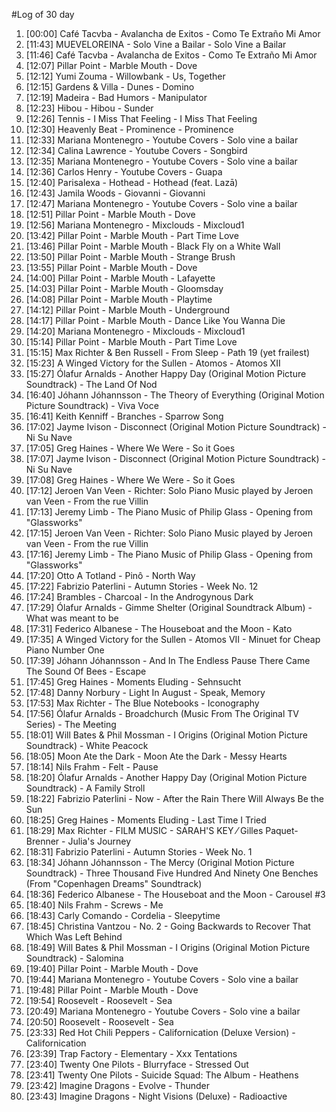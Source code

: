 #Log of 30 day

1. [00:00] Café Tacvba - Avalancha de Exitos - Como Te Extraño Mi Amor
1. [11:43] MUEVELOREINA - Solo Vine a Bailar - Solo Vine a Bailar
1. [11:46] Café Tacvba - Avalancha de Exitos - Como Te Extraño Mi Amor
1. [12:07] Pillar Point - Marble Mouth - Dove
1. [12:12] Yumi Zouma - Willowbank - Us, Together
1. [12:15] Gardens & Villa - Dunes - Domino
1. [12:19] Madeira - Bad Humors - Manipulator
1. [12:23] Hibou - Hibou - Sunder
1. [12:26] Tennis - I Miss That Feeling - I Miss That Feeling
1. [12:30] Heavenly Beat - Prominence - Prominence
1. [12:33] Mariana Montenegro - Youtube Covers - Solo vine a bailar
1. [12:34] Calina Lawrence - Youtube Covers - Songbird
1. [12:35] Mariana Montenegro - Youtube Covers - Solo vine a bailar
1. [12:36] Carlos Henry - Youtube Covers - Guapa
1. [12:40] Parisalexa - Hothead - Hothead (feat. Lazā)
1. [12:43] Jamila Woods - Giovanni - Giovanni
1. [12:47] Mariana Montenegro - Youtube Covers - Solo vine a bailar
1. [12:51] Pillar Point - Marble Mouth - Dove
1. [12:56] Mariana Montenegro - Mixclouds - Mixcloud1
1. [13:42] Pillar Point - Marble Mouth - Part Time Love
1. [13:46] Pillar Point - Marble Mouth - Black Fly on a White Wall
1. [13:50] Pillar Point - Marble Mouth - Strange Brush
1. [13:55] Pillar Point - Marble Mouth - Dove
1. [14:00] Pillar Point - Marble Mouth - Lafayette
1. [14:03] Pillar Point - Marble Mouth - Gloomsday
1. [14:08] Pillar Point - Marble Mouth - Playtime
1. [14:12] Pillar Point - Marble Mouth - Underground
1. [14:17] Pillar Point - Marble Mouth - Dance Like You Wanna Die
1. [14:20] Mariana Montenegro - Mixclouds - Mixcloud1
1. [15:14] Pillar Point - Marble Mouth - Part Time Love
1. [15:15] Max Richter & Ben Russell - From Sleep - Path 19 (yet frailest)
1. [15:23] A Winged Victory for the Sullen - Atomos - Atomos XII
1. [15:27] Ólafur Arnalds - Another Happy Day (Original Motion Picture Soundtrack) - The Land Of Nod
1. [16:40] Jóhann Jóhannsson - The Theory of Everything (Original Motion Picture Soundtrack) - Viva Voce
1. [16:41] Keith Kenniff - Branches - Sparrow Song
1. [17:02] Jayme Ivison - Disconnect (Original Motion Picture Soundtrack) - Ni Su Nave
1. [17:05] Greg Haines - Where We Were - So it Goes
1. [17:07] Jayme Ivison - Disconnect (Original Motion Picture Soundtrack) - Ni Su Nave
1. [17:08] Greg Haines - Where We Were - So it Goes
1. [17:12] Jeroen Van Veen - Richter: Solo Piano Music played by Jeroen van Veen - From the rue Villin
1. [17:13] Jeremy Limb - The Piano Music of Philip Glass - Opening from "Glassworks"
1. [17:15] Jeroen Van Veen - Richter: Solo Piano Music played by Jeroen van Veen - From the rue Villin
1. [17:16] Jeremy Limb - The Piano Music of Philip Glass - Opening from "Glassworks"
1. [17:20] Otto A Totland - Pinô - North Way
1. [17:22] Fabrizio Paterlini - Autumn Stories - Week No. 12
1. [17:24] Brambles - Charcoal - In the Androgynous Dark
1. [17:29] Ólafur Arnalds - Gimme Shelter (Original Soundtrack Album) - What was meant to be
1. [17:31] Federico Albanese - The Houseboat and the Moon - Kato
1. [17:35] A Winged Victory for the Sullen - Atomos VII - Minuet for Cheap Piano Number One
1. [17:39] Jóhann Jóhannsson - And In The Endless Pause There Came The Sound Of Bees - Escape
1. [17:45] Greg Haines - Moments Eluding - Sehnsucht
1. [17:48] Danny Norbury - Light In August - Speak, Memory
1. [17:53] Max Richter - The Blue Notebooks - Iconography
1. [17:56] Ólafur Arnalds - Broadchurch (Music From The Original TV Series) - The Meeting
1. [18:01] Will Bates & Phil Mossman - I Origins (Original Motion Picture Soundtrack) - White Peacock
1. [18:05] Moon Ate the Dark - Moon Ate the Dark - Messy Hearts
1. [18:14] Nils Frahm - Felt - Pause
1. [18:20] Ólafur Arnalds - Another Happy Day (Original Motion Picture Soundtrack) - A Family Stroll
1. [18:22] Fabrizio Paterlini - Now - After the Rain There Will Always Be the Sun
1. [18:25] Greg Haines - Moments Eluding - Last Time I Tried
1. [18:29] Max Richter - FILM MUSIC - SARAH'S KEY ⁄ Gilles Paquet-Brenner - Julia's Journey
1. [18:31] Fabrizio Paterlini - Autumn Stories - Week No. 1
1. [18:34] Jóhann Jóhannsson - The Mercy (Original Motion Picture Soundtrack) - Three Thousand Five Hundred And Ninety One Benches (From "Copenhagen Dreams" Soundtrack)
1. [18:36] Federico Albanese - The Houseboat and the Moon - Carousel #3
1. [18:40] Nils Frahm - Screws - Me
1. [18:43] Carly Comando - Cordelia - Sleepytime
1. [18:45] Christina Vantzou - No. 2 - Going Backwards to Recover That Which Was Left Behind
1. [18:49] Will Bates & Phil Mossman - I Origins (Original Motion Picture Soundtrack) - Salomina
1. [19:40] Pillar Point - Marble Mouth - Dove
1. [19:44] Mariana Montenegro - Youtube Covers - Solo vine a bailar
1. [19:48] Pillar Point - Marble Mouth - Dove
1. [19:54] Roosevelt - Roosevelt - Sea
1. [20:49] Mariana Montenegro - Youtube Covers - Solo vine a bailar
1. [20:50] Roosevelt - Roosevelt - Sea
1. [23:33] Red Hot Chili Peppers - Californication (Deluxe Version) - Californication
1. [23:39] Trap Factory - Elementary - Xxx Tentations
1. [23:40] Twenty One Pilots - Blurryface - Stressed Out
1. [23:41] Twenty One Pilots - Suicide Squad: The Album - Heathens
1. [23:42] Imagine Dragons - Evolve - Thunder
1. [23:43] Imagine Dragons - Night Visions (Deluxe) - Radioactive

